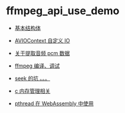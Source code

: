 # ffmpeg_api_use_demo

- [基本结构体](./_note/basic_struct.md)

- [AVIOContext 自定义 IO]()

- [关于提取音频 pcm 数据]()

- [ffmpeg 编译、调试]()

- [seek 的坑 。。。]()

- [c 内存管理相关]()

- [pthread 在 WebAssembly 中使用]()
